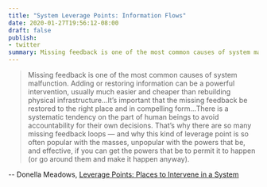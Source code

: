 ```yaml
---
title: "System Leverage Points: Information Flows"
date: 2020-01-27T19:56:12-08:00
draft: false
publish:
- twitter
summary: Missing feedback is one of the most common causes of system malfunction. Adding or restoring information can be a powerful intervention, usually much easier and cheaper than rebuilding physical infrastructure. --Donella Meadows
---
```


> Missing feedback is one of the most common causes of system malfunction. Adding or restoring information can be a powerful intervention, usually much easier and cheaper than rebuilding physical infrastructure...It’s important that the missing feedback be restored to the right place and in compelling form...There is a systematic tendency on the part of human beings to avoid accountability for their own decisions. That’s why there are so many missing feedback loops — and why this kind of leverage point is so often popular with the masses, unpopular with the powers that be, and effective, if you can get the powers that be to permit it to happen (or go around them and make it happen anyway).

-- Donella Meadows, [Leverage Points: Places to Intervene in a System](http://donellameadows.org/archives/leverage-points-places-to-intervene-in-a-system/)